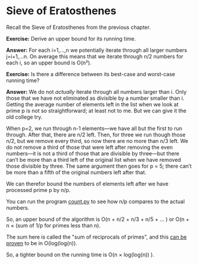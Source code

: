 # Sieve of Eratosthenes

Recall the Sieve of Eratosthenes from the previous chapter. 

**Exercise:** Derive an upper bound for its running time. 

**Answer:** For each i=1,…,n we potentially iterate through all larger numbers j=i+1,…n. On average this means that we iterate through n/2 numbers for each i, so an upper bound is O(n²).

**Exercise:** Is there a difference between its best-case and worst-case running time?

**Answer:** We do not *actually* iterate through all numbers larger than i. Only those that we have not eliminated as divisible by a number smaller than i. Getting the average number of elements left in the list when we look at prime p is not so straightforward; at least not to me. But we can give it the old college try.

When p=2, we run through n-1 elements—we have all but the first to run through. After that, there are n/2 left. Then, for three we run though those n/2, but we remove every third, so now there are no more than n/3 left. We do not remove a third of those that were left after removing the even numbers—it is not a third of those that are divisible by three—but there can’t be more than a third left of the original list when we have removed those divisible by three. The same argument then goes for p = 5; there can’t be more than a fifth of the original numbers left after that.

We can therefor bound the numbers of elements left after we have processed prime p by n/p. 

You can run the program [count.py](count.py) to see how n/p compares to the actual numbers.

So, an upper bound of the algorithm is O(n + n/2 + n/3 + n/5 + … ) or O(n + n × (sum of 1/p for primes less than n).

The sum here is called the "sum of reciprocals of primes", and this [can be proven](https://www.wikiwand.com/en/Divergence_of_the_sum_of_the_reciprocals_of_the_primes) to be in O(log(log(n)).

So, a tighter bound on the running time is O(n × log(log(n)) ).
